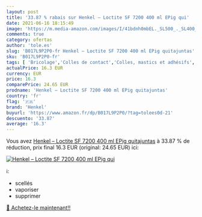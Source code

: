 ```yaml
---
layout: post
title: '33.87 % rabais sur Henkel – Loctite SF 7200 400 ml EPig qui'
date: 2021-06-16 18:15:49
image: 'https://m.media-amazon.com/images/I/41bdnh0mbEL._SL500_._SL400_.jpg'
comments: true
category: ofertas
author: 'tole.es'
slug: 'B017L9P2P0-fr Henkel – Loctite SF 7200 400 ml EPig quitajuntas'
sku: 'B017L9P2P0-fr'
tags: [ 'Bricolage','Colles de contact','Colles, mastics et adhésifs','Quincaillerie','henkel', ]
actualPrice: 16.3 EUR
currency: EUR
price: 16.3
comparePrice: 24.65 EUR
prodname: 'Henkel – Loctite SF 7200 400 ml EPig quitajuntas'
country: 'fr'
flag: '🇫🇷'
brand: 'Henkel'
buyurl: 'https://www.amazon.fr/dp/B017L9P2P0/?tag=tolees0d-21'
descuento: '33.87'
average: '16.3'
---
```


Vous avez [Henkel – Loctite SF 7200 400 ml EPig quitajuntas](https://www.amazon.fr/dp/B017L9P2P0/?tag=tolees0d-21)  à  33.87 % de réduction, prix final  16.3 EUR (original: 24.65 EUR) ici:

[![Henkel – Loctite SF 7200 400 ml EPig qui](https://m.media-amazon.com/images/I/41bdnh0mbEL._SL500_._SL400_.jpg)](https://www.amazon.fr/dp/B017L9P2P0/?tag=tolees0d-21)

ℹ️:

- scellés
- vaporiser
- supprimer

[🛒 Achetez-le maintenant!!](https://www.amazon.fr/dp/B017L9P2P0/?tag=tolees0d-21)
